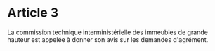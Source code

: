 # Article 3

La commission technique interministérielle des immeubles de grande hauteur est appelée à donner son avis sur les demandes d'agrément.
